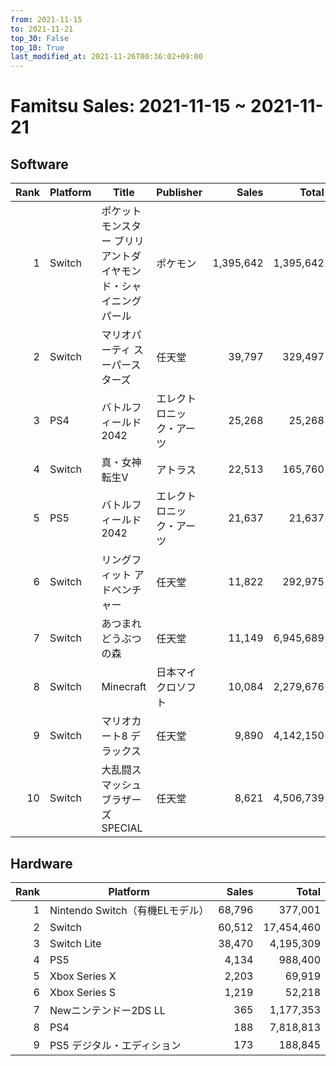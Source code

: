 ```yaml
---
from: 2021-11-15
to: 2021-11-21
top_30: False
top_10: True
last_modified_at: 2021-11-26T00:36:02+09:00
---
```

# Famitsu Sales: 2021-11-15 ~ 2021-11-21
## Software
| Rank | Platform | Title | Publisher | Sales | Total | Rate | New |
| -: | -- | -- | -- | -: | -: | -: | -- |
| 1 | Switch | ポケットモンスター ブリリアントダイヤモンド・シャイニングパール | ポケモン | 1,395,642 | 1,395,642 |  | **New** |
| 2 | Switch | マリオパーティ スーパースターズ | 任天堂 | 39,797 | 329,497 |  |  |
| 3 | PS4 | バトルフィールド 2042 | エレクトロニック・アーツ | 25,268 | 25,268 |  | **New** |
| 4 | Switch | 真・女神転生V | アトラス | 22,513 | 165,760 |  |  |
| 5 | PS5 | バトルフィールド 2042 | エレクトロニック・アーツ | 21,637 | 21,637 |  | **New** |
| 6 | Switch | リングフィット アドベンチャー | 任天堂 | 11,822 | 292,975 |  |  |
| 7 | Switch | あつまれ どうぶつの森 | 任天堂 | 11,149 | 6,945,689 |  |  |
| 8 | Switch | Minecraft | 日本マイクロソフト | 10,084 | 2,279,676 |  |  |
| 9 | Switch | マリオカート8 デラックス | 任天堂 | 9,890 | 4,142,150 |  |  |
| 10 | Switch | 大乱闘スマッシュブラザーズ SPECIAL | 任天堂 | 8,621 | 4,506,739 |  |  |

## Hardware
| Rank | Platform | Sales | Total |
| -: | -- | -: | -: |
| 1 | Nintendo Switch（有機ELモデル） | 68,796 | 377,001 |
| 2 | Switch | 60,512 | 17,454,460 |
| 3 | Switch Lite | 38,470 | 4,195,309 |
| 4 | PS5 | 4,134 | 988,400 |
| 5 | Xbox Series X | 2,203 | 69,919 |
| 6 | Xbox Series S | 1,219 | 52,218 |
| 7 | Newニンテンドー2DS LL | 365 | 1,177,353 |
| 8 | PS4 | 188 | 7,818,813 |
| 9 | PS5 デジタル・エディション | 173 | 188,845 |